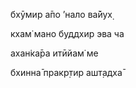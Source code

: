 бхӯмир а̄по ’нало ва̄йух̣

кхам̇ мано буддхир эва ча

ахан̇ка̄ра итӣйам̇ ме

бхинна̄ пракр̣тир ашт̣адха̄